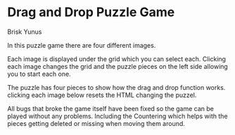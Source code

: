 # Drag and Drop Puzzle Game

Brisk Yunus

In this puzzle game there are four different images.

Each image is displayed under the grid which you can select each. Clicking each image changes the grid and the puzzle pieces on the left side allowing you to start each one.

The puzzle has four pieces to show how the drag and drop function works. clicking each image below resets the HTML changing the puzzel.

All bugs that broke the game itself have been fixed so the game can be played without any problems. Including the Countering which helps with the pieces getting deleted or missing when moving them around. 
